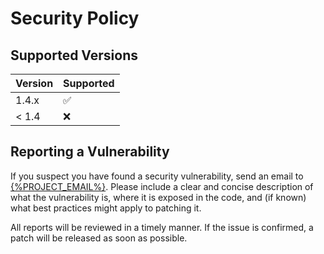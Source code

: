 # Security Policy

## Supported Versions

| Version | Supported          |
|---------|--------------------|
| 1.4.x   | :white_check_mark: |
| < 1.4   | :x:                |

## Reporting a Vulnerability

If you suspect you have found a security vulnerability, send an email to [{%PROJECT_EMAIL%}](mailto:{%PROJECT_EMAIL%}).
Please include a clear and concise description of what the vulnerability is, where it is exposed in the code, and (if
known) what best practices might apply to patching it.

All reports will be reviewed in a timely manner. If the issue is confirmed, a patch will be released as soon as
possible.
